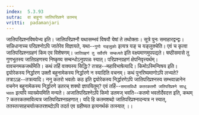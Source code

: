 ```yaml
---
index:  5.3.93
sutra:  वा बाहूना जातिपरिप्रश्ने डतमच्
vritti:  padamanjari
---
```


जातिपरिप्रश्नविषयेभ्य इति। जातिपरिप्रश्नौ यथासम्भवं विषयौ येषां ते तथोक्ताः। सूत्रे पुनः समाहारद्वन्द्वः। सन्निधानाच्च परिप्रश्नोऽपि जातेरेव विज्ञायते, यथा--`गुणो यङ्लुकोः` इत्यत्र यङ् च यङ्लुक्चेति। एवं च कृत्वा जातिपरिप्रश्नग्रहणं किम एव विशेषणम्। `जातिग्रहणं तु सर्वैरपि सम्बध्यते` इति वक्ष्यमाणमुपपद्यते। षष्ठीसमासे तु गुणभूतस्य जातिग्रहणस्य निष्कृष्य सम्बन्धोऽनुपपन्नः स्यात्।
	परिप्रश्नग्रहणं क्षेपनिवृत्त्यर्थम्।
	वावचनमकजर्थमिति। कथं तर्हि वाक्यस्य सिद्धिः? तत्राह--महाविभाषेत्यादि।
	किमोऽस्मिन्विषय इति। द्वयोरेकस्य निर्द्धारण उक्तौ बहूनामेकस्य निर्द्धारणे न स्यादिति वचनम्। कथं पुनरिष्यमाणोऽपि लभ्यते? तत्राऽऽह--तत्रत्यादि। ननु कतरो भवतोः कठ इति द्वयोरेकस्य निर्द्धारणेऽपि जातिपरिप्रश्नस्य सम्भवान्नानेन वचनेन बहूनामेकस्य निर्द्धारणे डतरच् शक्यो ज्ञापयितुम्? एवं तर्हि--`समासविधौ कतरकतमौ जतिपरिप्रश्ने साधू भवतः` इत्यपि व्याख्येयमिति मन्यते। अजातिपरिप्रश्नेऽपि किमो डतमज् भवति--कतमो भवतोर्देवदत्त इति, कथम् ? कतरकतमावित्यत्र जातिपरिप्रश्नग्रहणात्। यदि हि कतमशब्दो जातिपरिप्रश्नादन्यत्र न स्यात्, ततस्तत्साहचर्यात्कतरशब्दोऽपि तदर्त एव ग्रहीष्यत इत्यनर्थकं तत्स्यात् ।।

